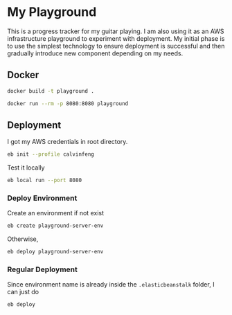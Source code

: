 # My Playground

This is a progress tracker for my guitar playing. I am also using it as an AWS infrastructure playground to experiment
with deployment. My initial phase is to use the simplest technology to ensure deployment is successful and then
gradually introduce new component depending on my needs.

## Docker

```bash
docker build -t playground .
```

```bash
docker run --rm -p 8080:8080 playground
```

## Deployment

I got my AWS credentials in root directory.

```bash
eb init --profile calvinfeng
```

Test it locally

```bash
eb local run --port 8080
```

### Deploy Environment

Create an environment if not exist

```bash
eb create playground-server-env
```

Otherwise,

```bash
eb deploy playground-server-env
```

### Regular Deployment

Since environment name is already inside the `.elasticbeanstalk` folder, I can just do

```bash
eb deploy
```
